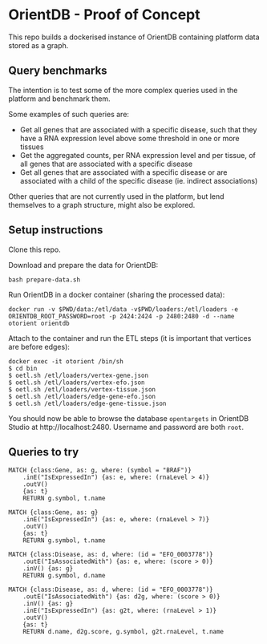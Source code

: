 # OrientDB - Proof of Concept

This repo builds a dockerised instance of OrientDB containing platform data stored as a graph.

## Query benchmarks

The intention is to test some of the more complex queries used in the platform and benchmark them.

Some examples of such queries are:

- Get all genes that are associated with a specific disease, such that they have a RNA expression level above some threshold in one or more tissues
- Get the aggregated counts, per RNA expression level and per tissue, of all genes that are associated with a specific disease
- Get all genes that are associated with a specific disease or are associated with a child of the specific disease (ie. indirect associations)

Other queries that are not currently used in the platform, but lend themselves to a graph structure, might also be explored.

## Setup instructions

Clone this repo.

Download and prepare the data for OrientDB:

```
bash prepare-data.sh
```

Run OrientDB in a docker container (sharing the processed data):

```
docker run -v $PWD/data:/etl/data -v$PWD/loaders:/etl/loaders -e ORIENTDB_ROOT_PASSWORD=root -p 2424:2424 -p 2480:2480 -d --name otorient orientdb
```

Attach to the container and run the ETL steps (it is important that vertices are before edges):

```
docker exec -it otorient /bin/sh
$ cd bin
$ oetl.sh /etl/loaders/vertex-gene.json
$ oetl.sh /etl/loaders/vertex-efo.json
$ oetl.sh /etl/loaders/vertex-tissue.json
$ oetl.sh /etl/loaders/edge-gene-efo.json
$ oetl.sh /etl/loaders/edge-gene-tissue.json
```

You should now be able to browse the database `opentargets` in OrientDB Studio at http://localhost:2480. Username and password are both `root`.

## Queries to try

```
MATCH {class:Gene, as: g, where: (symbol = "BRAF")}
	.inE("IsExpressedIn") {as: e, where: (rnaLevel > 4)}
    .outV()
    {as: t}
    RETURN g.symbol, t.name

MATCH {class:Gene, as: g}
	.inE("IsExpressedIn") {as: e, where: (rnaLevel > 7)}
    .outV()
    {as: t}
    RETURN g.symbol, t.name

MATCH {class:Disease, as: d, where: (id = "EFO_0003778")}
	.outE("IsAssociatedWith") {as: e, where: (score > 0)}
    .inV() {as: g}
    RETURN g.symbol, d.name

MATCH {class:Disease, as: d, where: (id = "EFO_0003778")}
	.outE("IsAssociatedWith") {as: d2g, where: (score > 0)}
    .inV() {as: g}
    .inE("IsExpressedIn") {as: g2t, where: (rnaLevel > 1)}
    .outV()
    {as: t}
    RETURN d.name, d2g.score, g.symbol, g2t.rnaLevel, t.name
```
